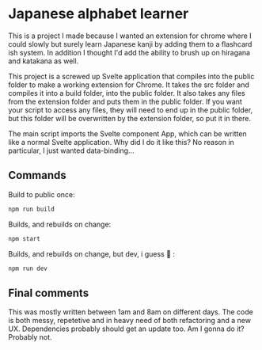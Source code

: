 # Japanese alphabet learner

This is a project I made because I wanted an extension for chrome where I could slowly but surely learn Japanese kanji by adding them to a flashcard ish system.
In addition I thought I'd add the ability to brush up on hiragana and katakana as well.

This project is a screwed up Svelte application that compiles into the public folder to make a working extension for Chrome.
It takes the src folder and compiles it into a build folder, into the public folder.
It also takes any files from the extension folder and puts them in the public folder.
If you want your script to access any files, they will need to end up in the public folder, but this folder will be overwritten by the extension folder, so put it in there.

The main script imports the Svelte component App, which can be written like a normal Svelte application.
Why did I do it like this? No reason in particular, I just wanted data-binding...

## Commands

Build to public once:
```bash
npm run build
```
Builds, and rebuilds on change:
```bash
npm start
```
Builds, and rebuilds on change, but dev, i guess  :shrug: :
```bash
npm run dev
```

## Final comments

This was mostly written between 1am and 8am on different days.
The code is both messy, repetetive and in heavy need of both refactoring and a new UX.
Dependencies probably should get an update too.
Am I gonna do it? Probably not.
